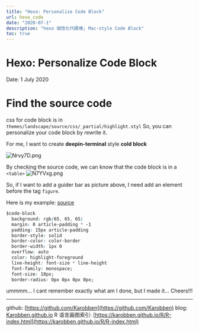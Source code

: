 ```yaml
---
title: "Hexo: Personalize Code Block"
url: hexo_code
date: "2020-07-1"
description: "hexo 個性化代碼塊; Mac-style Code Block"
toc: true
---
```

# Hexo: Personalize Code Block

Date: 1 July 2020

# Find the source code

css for code block is in `themes/landscape/source/css/_partial/highlight.styl`
So, you can personalize your code block by rewrite it.

For me, I want to create **deepin-terminal** style **cold block**

![Nrvy7D.png](https://s1.ax1x.com/2020/06/26/Nrvy7D.png)

By checking the source code, we can know that the code block is in a `<table>`
![N7YVxg.png](https://s1.ax1x.com/2020/07/01/N7YVxg.png)

So, if I want to add a guider bar as picture above, I need add an element before the tag `figure`.

Here is my example:
[source](https://karobben.github.io/Blog/Html.html)
```css
$code-block
  background: rgb(65, 65, 65)
  margin: 0 article-padding * -1
  padding: 15px article-padding
  border-style: solid
  border-color: color-border
  border-width: 1px 0
  overflow: auto
  color: highlight-foreground
  line-height: font-size * line-height
  font-family: monospace;
  font-size: 18px;
  border-radius: 0px 0px 0px 0px;
```

ummmm... I cant remember exactly what am I done, but I made it... Cheers!!!


---
github: [https://github.com/Karobben](https://github.com/Karobben)
blog: [Karobben.github.io](http://Karobben.github.io)
R 语言画图索引: [https://karobben.github.io/R/R-index.html](https://karobben.github.io/R/R-index.html)

